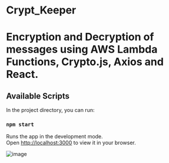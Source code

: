 # Crypt_Keeper

# Encryption and Decryption of messages using AWS Lambda Functions, Crypto.js, Axios and React.

## Available Scripts

In the project directory, you can run:

### `npm start`

Runs the app in the development mode.\
Open [http://localhost:3000](http://localhost:3000) to view it in your browser.

![image](https://user-images.githubusercontent.com/128099046/227408256-2e400bb0-8edc-4d9a-af20-787a279baced.png)
